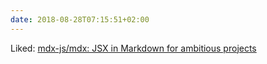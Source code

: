 ```yaml
---
date: 2018-08-28T07:15:51+02:00
---
```


Liked: [mdx-js/mdx: JSX in Markdown for ambitious projects](https://github.com/mdx-js/mdx?utm_campaign=React%2BNewsletter&utm_medium=email&utm_source=React_Newsletter_130)
